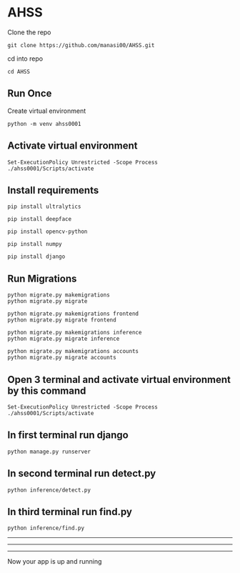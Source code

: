 # AHSS

Clone the repo
```
git clone https://github.com/manasi00/AHSS.git
```

cd into repo
```
cd AHSS
```

Run Once
----
Create virtual environment
```
python -m venv ahss0001
```

Activate virtual environment
----
```
Set-ExecutionPolicy Unrestricted -Scope Process
./ahss0001/Scripts/activate
```

Install requirements
----
```
pip install ultralytics

pip install deepface

pip install opencv-python

pip install numpy

pip install django
```

Run Migrations
----
```
python migrate.py makemigrations
python migrate.py migrate

python migrate.py makemigrations frontend
python migrate.py migrate frontend

python migrate.py makemigrations inference
python migrate.py migrate inference

python migrate.py makemigrations accounts
python migrate.py migrate accounts
```


Open 3 terminal and activate virtual environment by this command
----
```
Set-ExecutionPolicy Unrestricted -Scope Process
./ahss0001/Scripts/activate
```

In first terminal run django
----
```
python manage.py runserver
```

In second terminal run detect.py
----
```
python inference/detect.py
```

In third terminal run find.py
----
```
python inference/find.py
```



----
----
----
Now your app is up and running



